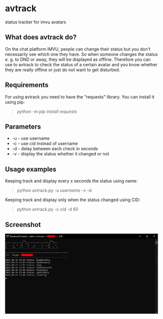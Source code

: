 # avtrack
 status tracker for imvu avatars

## What does avtrack do?

On the chat platform IMVU, people can change their status but you don't necessarily see which one they have. So when someone changes the status e. g. to DND or away, they will be displayed as offline. Therefore you can use to avtrack to check the status of a certain avatar and you know whether they are really offline or just do not want to get disturbed.

## Requirements

For using avtrack you need to have the "requests" library. You can install it using pip: 

> _python -m pip install requests_

## Parameters

* -u - use username
* -c - use cid instead of username
* -d - delay between each check in seconds
* -v - display the status whether it changed or not

## Usage examples

Keeping track and display every x seconds the status using name:

> python avtrack.py -u _username_ -v -d <seconds>
 
Keeping track and display only when the status changed using CID:

> python avtrack.py -c _cid_ -d 60
 
## Screenshot

![Screenshot](https://github.com/pbkangafoo/avtrack/blob/main/avtrack_screenshot.JPG "avtrack screenshot")
